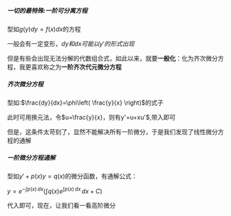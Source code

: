 ##### 一切的最特殊:一阶可分离方程
型如$g(y)dy=f(x)dx$的方程

一般会有一定变形，$dy和dx可能以y'的形式出现$

但是有些会出现无法分解的代数组合式，如此以来，就要**一般化**：化为齐次微分方程，我更喜欢称之为**一阶齐次代元微分方程**
##### 齐次微分方程
型如:$\frac{dy}{dx}=\phi\left( \frac{y}{x} \right)$的式子

此时可用换元法，令$u=\frac{y}{x}，则有y'=u+xu'$,带入即可

但是，这条件太苛刻了，显然不能解决所有一阶微分，于是我们发现了线性微分方程的通解

##### 一阶微分方程通解
型如$y'+p(x)y=q(x)$的微分函数，有通解公式：

$y = e^{-\int p(x) \, dx} \left( \int q(x) e^{\int p(x) \, dx} \, dx + C \right)$

代入即可，现在，让我们看一看高阶微分